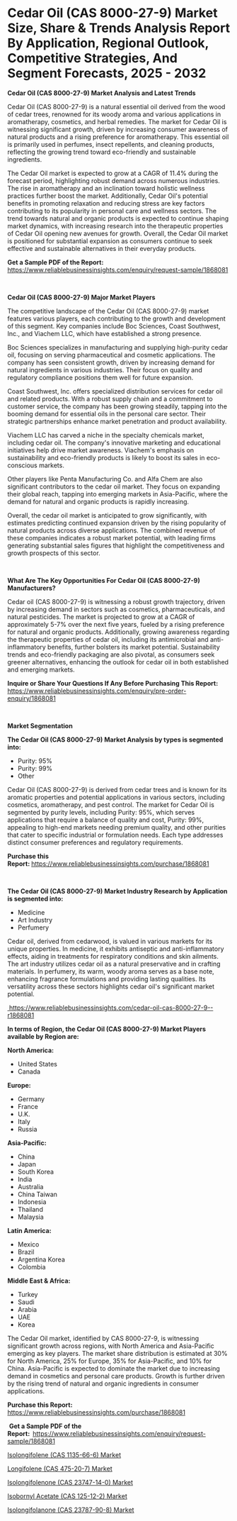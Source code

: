 <p><h1>Cedar Oil (CAS 8000-27-9) Market Size, Share & Trends Analysis Report By Application, Regional Outlook, Competitive Strategies, And Segment Forecasts, 2025 - 2032</h1></p><p><strong>Cedar Oil (CAS 8000-27-9) Market Analysis and Latest Trends</strong></p>
<p><p>Cedar Oil (CAS 8000-27-9) is a natural essential oil derived from the wood of cedar trees, renowned for its woody aroma and various applications in aromatherapy, cosmetics, and herbal remedies. The market for Cedar Oil is witnessing significant growth, driven by increasing consumer awareness of natural products and a rising preference for aromatherapy. This essential oil is primarily used in perfumes, insect repellents, and cleaning products, reflecting the growing trend toward eco-friendly and sustainable ingredients.</p><p>The Cedar Oil market is expected to grow at a CAGR of 11.4% during the forecast period, highlighting robust demand across numerous industries. The rise in aromatherapy and an inclination toward holistic wellness practices further boost the market. Additionally, Cedar Oil's potential benefits in promoting relaxation and reducing stress are key factors contributing to its popularity in personal care and wellness sectors. The trend towards natural and organic products is expected to continue shaping market dynamics, with increasing research into the therapeutic properties of Cedar Oil opening new avenues for growth. Overall, the Cedar Oil market is positioned for substantial expansion as consumers continue to seek effective and sustainable alternatives in their everyday products.</p></p>
<p><strong>Get a Sample PDF of the Report:&nbsp;</strong> <a href="https://www.reliablebusinessinsights.com/enquiry/request-sample/1868081?utm_campaign=1877&utm_medium=2&utm_source=Github&utm_content=ia&utm_term=03042025&utm_id=cedar-oil-cas-8000-27-9">https://www.reliablebusinessinsights.com/enquiry/request-sample/1868081</a></p>
<p>&nbsp;</p>
<p><strong>Cedar Oil (CAS 8000-27-9) Major Market Players</strong></p>
<p><p>The competitive landscape of the Cedar Oil (CAS 8000-27-9) market features various players, each contributing to the growth and development of this segment. Key companies include Boc Sciences, Coast Southwest, Inc., and Viachem LLC, which have established a strong presence.</p><p>Boc Sciences specializes in manufacturing and supplying high-purity cedar oil, focusing on serving pharmaceutical and cosmetic applications. The company has seen consistent growth, driven by increasing demand for natural ingredients in various industries. Their focus on quality and regulatory compliance positions them well for future expansion.</p><p>Coast Southwest, Inc. offers specialized distribution services for cedar oil and related products. With a robust supply chain and a commitment to customer service, the company has been growing steadily, tapping into the booming demand for essential oils in the personal care sector. Their strategic partnerships enhance market penetration and product availability.</p><p>Viachem LLC has carved a niche in the specialty chemicals market, including cedar oil. The company's innovative marketing and educational initiatives help drive market awareness. Viachem's emphasis on sustainability and eco-friendly products is likely to boost its sales in eco-conscious markets.</p><p>Other players like Penta Manufacturing Co. and Alfa Chem are also significant contributors to the cedar oil market. They focus on expanding their global reach, tapping into emerging markets in Asia-Pacific, where the demand for natural and organic products is rapidly increasing.</p><p>Overall, the cedar oil market is anticipated to grow significantly, with estimates predicting continued expansion driven by the rising popularity of natural products across diverse applications. The combined revenue of these companies indicates a robust market potential, with leading firms generating substantial sales figures that highlight the competitiveness and growth prospects of this sector.</p></p>
<p>&nbsp;</p>
<p><strong>What Are The Key Opportunities For Cedar Oil (CAS 8000-27-9) Manufacturers?</strong></p>
<p><p>Cedar oil (CAS 8000-27-9) is witnessing a robust growth trajectory, driven by increasing demand in sectors such as cosmetics, pharmaceuticals, and natural pesticides. The market is projected to grow at a CAGR of approximately 5-7% over the next five years, fueled by a rising preference for natural and organic products. Additionally, growing awareness regarding the therapeutic properties of cedar oil, including its antimicrobial and anti-inflammatory benefits, further bolsters its market potential. Sustainability trends and eco-friendly packaging are also pivotal, as consumers seek greener alternatives, enhancing the outlook for cedar oil in both established and emerging markets.</p></p>
<p><strong>Inquire or Share Your Questions If Any Before Purchasing This Report:</strong> <a href="https://www.reliablebusinessinsights.com/enquiry/pre-order-enquiry/1868081?utm_campaign=1877&utm_medium=2&utm_source=Github&utm_content=ia&utm_term=03042025&utm_id=cedar-oil-cas-8000-27-9">https://www.reliablebusinessinsights.com/enquiry/pre-order-enquiry/1868081</a></p>
<p>&nbsp;</p>
<p><strong>Market Segmentation</strong></p>
<p><strong>The Cedar Oil (CAS 8000-27-9) Market Analysis by types is segmented into:</strong></p>
<p><ul><li>Purity: 95%</li><li>Purity: 99%</li><li>Other</li></ul></p>
<p><p>Cedar Oil (CAS 8000-27-9) is derived from cedar trees and is known for its aromatic properties and potential applications in various sectors, including cosmetics, aromatherapy, and pest control. The market for Cedar Oil is segmented by purity levels, including Purity: 95%, which serves applications that require a balance of quality and cost, Purity: 99%, appealing to high-end markets needing premium quality, and other purities that cater to specific industrial or formulation needs. Each type addresses distinct consumer preferences and regulatory requirements.</p></p>
<p><strong>Purchase this Report:&nbsp;</strong><a href="https://www.reliablebusinessinsights.com/purchase/1868081?utm_campaign=1877&utm_medium=2&utm_source=Github&utm_content=ia&utm_term=03042025&utm_id=cedar-oil-cas-8000-27-9">https://www.reliablebusinessinsights.com/purchase/1868081</a></p>
<p>&nbsp;</p>
<p><strong>The Cedar Oil (CAS 8000-27-9) Market Industry Research by Application is segmented into:</strong></p>
<p><ul><li>Medicine</li><li>Art Industry</li><li>Perfumery</li></ul></p>
<p><p>Cedar oil, derived from cedarwood, is valued in various markets for its unique properties. In medicine, it exhibits antiseptic and anti-inflammatory effects, aiding in treatments for respiratory conditions and skin ailments. The art industry utilizes cedar oil as a natural preservative and in crafting materials. In perfumery, its warm, woody aroma serves as a base note, enhancing fragrance formulations and providing lasting qualities. Its versatility across these sectors highlights cedar oil's significant market potential.</p></p>
<p><a href="https://www.reliablebusinessinsights.com/cedar-oil-cas-8000-27-9--r1868081?utm_campaign=1877&utm_medium=2&utm_source=Github&utm_content=ia&utm_term=03042025&utm_id=cedar-oil-cas-8000-27-9">&nbsp;https://www.reliablebusinessinsights.com/cedar-oil-cas-8000-27-9--r1868081</a></p>
<p><strong>In terms of Region, the Cedar Oil (CAS 8000-27-9) Market Players available by Region are:</strong></p>
<p>
    <p> <strong> North America: </strong>
        <ul>
            <li>United States</li>
            <li>Canada</li>
        </ul>
        </p> 
    <p> <strong> Europe: </strong>
        <ul>
            <li>Germany</li>
            <li>France</li>
            <li>U.K.</li>
            <li>Italy</li>
            <li>Russia</li>
        </ul>
        </p> 
    <p> <strong> Asia-Pacific: </strong>
        <ul>
            <li>China</li>
            <li>Japan</li>
            <li>South Korea</li>
            <li>India</li>
            <li>Australia</li>
            <li>China Taiwan</li>
            <li>Indonesia</li>
            <li>Thailand</li>
            <li>Malaysia</li>
        </ul>
        </p> 
    <p> <strong> Latin America: </strong>
        <ul>
            <li>Mexico</li>
            <li>Brazil</li>
            <li>Argentina Korea</li>
            <li>Colombia</li>
        </ul>
        </p> 
    <p> <strong> Middle East & Africa: </strong>
        <ul>
            <li>Turkey</li>
            <li>Saudi</li>
            <li>Arabia</li>
            <li>UAE</li>
            <li>Korea</li>
        </ul>
    </p>
    </p>
<p><p>The Cedar Oil market, identified by CAS 8000-27-9, is witnessing significant growth across regions, with North America and Asia-Pacific emerging as key players. The market share distribution is estimated at 30% for North America, 25% for Europe, 35% for Asia-Pacific, and 10% for China. Asia-Pacific is expected to dominate the market due to increasing demand in cosmetics and personal care products. Growth is further driven by the rising trend of natural and organic ingredients in consumer applications.</p></p>
<p><strong>Purchase this Report: </strong><a href="https://www.reliablebusinessinsights.com/purchase/1868081?utm_campaign=1877&utm_medium=2&utm_source=Github&utm_content=ia&utm_term=03042025&utm_id=cedar-oil-cas-8000-27-9">https://www.reliablebusinessinsights.com/purchase/1868081</a></p>
<p>&nbsp;<strong>Get a Sample PDF of the Report:&nbsp;&nbsp;</strong><a href="https://www.reliablebusinessinsights.com/enquiry/request-sample/1868081?utm_campaign=1877&utm_medium=2&utm_source=Github&utm_content=ia&utm_term=03042025&utm_id=cedar-oil-cas-8000-27-9">https://www.reliablebusinessinsights.com/enquiry/request-sample/1868081</a></p>
<p><strong></strong></p>
<p><p><a href="https://github.com/madethkijori/Market-Research-Report-List-1/blob/main/isolongifolene-cas-1135-66-6-market.md?utm_campaign=1877&utm_medium=2&utm_source=Github&utm_content=ia&utm_term=03042025&utm_id=cedar-oil-cas-8000-27-9">Isolongifolene (CAS 1135-66-6) Market</a></p><p><a href="https://github.com/ayondaylos/Market-Research-Report-List-1/blob/main/longifolene-cas-475-20-7-market.md?utm_campaign=1877&utm_medium=2&utm_source=Github&utm_content=ia&utm_term=03042025&utm_id=cedar-oil-cas-8000-27-9">Longifolene (CAS 475-20-7) Market</a></p><p><a href="https://github.com/leoustolja/Market-Research-Report-List-1/blob/main/isolongifolenone-cas-23747-14-0-market.md?utm_campaign=1877&utm_medium=2&utm_source=Github&utm_content=ia&utm_term=03042025&utm_id=cedar-oil-cas-8000-27-9">Isolongifolenone (CAS 23747-14-0) Market</a></p><p><a href="https://github.com/cayposshefin/Market-Research-Report-List-1/blob/main/isobornyl-acetate-cas-125-12-2-market.md?utm_campaign=1877&utm_medium=2&utm_source=Github&utm_content=ia&utm_term=03042025&utm_id=cedar-oil-cas-8000-27-9">Isobornyl Acetate (CAS 125-12-2) Market</a></p><p><a href="https://github.com/kanetaerkid/Market-Research-Report-List-1/blob/main/isolongifolanone-cas-23787-90-8-market.md?utm_campaign=1877&utm_medium=2&utm_source=Github&utm_content=ia&utm_term=03042025&utm_id=cedar-oil-cas-8000-27-9">Isolongifolanone (CAS 23787-90-8) Market</a></p></p>